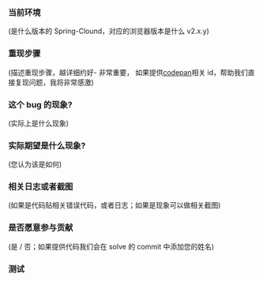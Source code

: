 <!---
提缺陷请阅读：

如果缺陷没有在1天内及时回复，2周内及时解决，请耐心等待
如果是项目中出现，但在HUI-VUE官网无法复现，我们不予解决

请认真填写相关内容，内容不全的issues会被直接关闭
--->

### 当前环境

(是什么版本的 Spring-Clound，对应的浏览器版本是什么 v2.x.y)

### 重现步骤

(描述重现步骤，越详细约好- 非常重要， 如果提供[codepan](http://emptycup.hikvision.com.cn/codeplay/boilerplate/hui-vue)相关 id，帮助我们直接复现问题，我将非常感激)

### 这个 bug 的现象?

(实际上是什么现象)

### 实际期望是什么现象?

(您认为该是如何)

### 相关日志或者截图

(如果是代码贴相关错误代码，或者日志；如果是现象可以做相关截图)

### 是否愿意参与贡献

(是 / 否；如果提供代码我们会在 solve 的 commit 中添加您的姓名) 

### 测试
